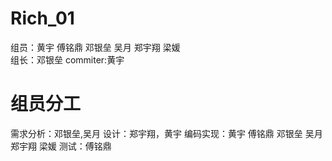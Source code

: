 # Rich_01
组员：黄宇 傅铭鼎 邓银垒 吴月 郑宇翔 梁媛  
组长：邓银垒
commiter:黄宇
# 组员分工
需求分析：邓银垒,吴月
设计：郑宇翔，黄宇
编码实现：黄宇 傅铭鼎 邓银垒 吴月 郑宇翔 梁媛 
测试：傅铭鼎



